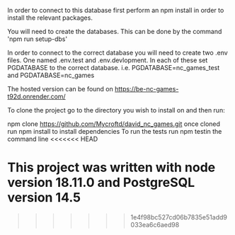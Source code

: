 In order to connect to this database first perform an npm install in order to install the relevant packages.

You will need to create the databases. This can be done by the command 'npm run setup-dbs'

In order to connect to the correct database you will need to create two .env files.  One named .env.test and .env.devlopment.  In each of these set PGDATABASE to the correct database. i.e. PGDATABASE=nc_games_test and PGDATABASE=nc_games


The hosted version can be found on https://be-nc-games-t92d.onrender.com/

To clone the project go to the directory you wish to install on and then run:

npm clone https://github.com/Mycroftd/david_nc_games.git
once cloned run npm install to install dependencies
To run the tests run npm testin the command line
<<<<<<< HEAD

This project was written with node version 18.11.0 and PostgreSQL version 14.5 
=======
>>>>>>> 1e4f98bc527cd06b7835e51add9033ea6c6aed98
